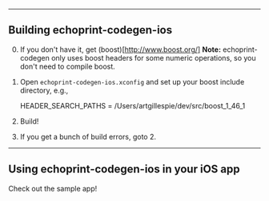 ------------------------------
Building echoprint-codegen-ios
------------------------------

0. If you don't have it, get (boost)[http://www.boost.org/]
   **Note:** echoprint-codegen only uses boost headers for some numeric operations, 
   so you don't need to compile boost.
    
   
1. Open `echoprint-codegen-ios.xconfig` and set up your boost include directory, e.g., 
    
    HEADER_SEARCH_PATHS = /Users/artgillespie/dev/src/boost_1_46_1

2. Build!

3. If you get a bunch of build errors, goto 2.

-------------------------------------------
Using echoprint-codegen-ios in your iOS app
-------------------------------------------

Check out the sample app!